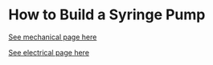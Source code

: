 # How to Build a Syringe Pump

[See mechanical page here](/Syringe-Pump-Demo/mechanical)

[See electrical page here](/Syringe-Pump-Demo/electrial)
